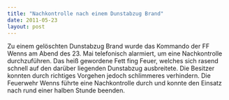 ```yaml
---
title: "Nachkontrolle nach einem Dunstabzug Brand"
date: 2011-05-23
layout: post
---
```


Zu einem gelöschten Dunstabzug Brand wurde das Kommando der FF Wenns am Abend des 23. Mai telefonisch alarmiert, um eine Nachkontrolle durchzuführen. Das heiß gewordene Fett fing Feuer, welches sich rasend schnell auf den darüber liegenden Dunstabzug ausbreitete. Die Besitzer konnten durch richtiges Vorgehen jedoch schlimmeres verhindern. Die Feuerwehr Wenns führte eine Nachkontrolle durch und konnte den Einsatz nach rund einer halben Stunde beenden.